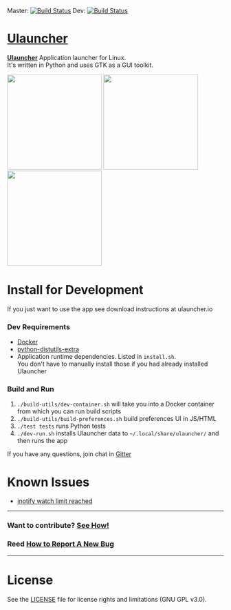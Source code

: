 Master: [![Build Status](https://travis-ci.org/Ulauncher/Ulauncher.svg?branch=master)](https://travis-ci.org/Ulauncher/Ulauncher)
Dev: [![Build Status](https://travis-ci.org/Ulauncher/Ulauncher.svg?branch=dev)](https://travis-ci.org/Ulauncher/Ulauncher)

[Ulauncher](http://ulauncher.io)
========

**[Ulauncher](http://ulauncher.io)** Application launcher for Linux.  
It's written in Python and uses GTK as a GUI toolkit.

<img height="220" aligh="left" src="http://i.imgur.com/3owfsfV.png?1">
<img height="220" aligh="left" src="http://i.imgur.com/W1rryU5.png?1">
<img height="220" aligh="left" src="http://i.imgur.com/Axhqjp0.png?1">

Install for Development
===========

If you just want to use the app see download instructions at ulauncher.io

### Dev Requirements

* [Docker](https://docs.docker.com/engine/installation/)
* [python-distutils-extra](https://launchpad.net/python-distutils-extra)
* Application runtime dependencies. Listed in `install.sh`.  
  You don't have to manually install those if you had already installed Ulauncher

### Build and Run
1. `./build-utils/dev-container.sh` will take you into a Docker container from which you can run build scripts
2. `./build-utils/build-preferences.sh` build preferences UI in JS/HTML
3. `./test tests` runs Python tests
4. `./dev-run.sh` installs Ulauncher data to `~/.local/share/ulauncher/` and then runs the app

If you have any questions, join chat in [Gitter](https://gitter.im/Ulauncher/General)

Known Issues
============

* [inotify watch limit reached](https://github.com/Ulauncher/Ulauncher/issues/51)

***
### Want to contribute? [See How!](https://github.com/Ulauncher/Ulauncher/wiki)

### Reed [How to Report A New Bug](https://github.com/Ulauncher/Ulauncher/wiki/How-to-Report-A-New-Bug)
***

License
=======

See the [LICENSE](LICENSE) file for license rights and limitations (GNU GPL v3.0).
